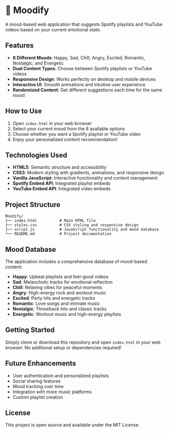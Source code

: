 # 🎵 Moodify

A mood-based web application that suggests Spotify playlists and YouTube videos based on your current emotional state.

## Features

- **8 Different Moods**: Happy, Sad, Chill, Angry, Excited, Romantic, Nostalgic, and Energetic
- **Dual Content Types**: Choose between Spotify playlists or YouTube videos
- **Responsive Design**: Works perfectly on desktop and mobile devices
- **Interactive UI**: Smooth animations and intuitive user experience
- **Randomized Content**: Get different suggestions each time for the same mood

## How to Use

1. Open `index.html` in your web browser
2. Select your current mood from the 8 available options
3. Choose whether you want a Spotify playlist or YouTube video
4. Enjoy your personalized content recommendation!

## Technologies Used

- **HTML5**: Semantic structure and accessibility
- **CSS3**: Modern styling with gradients, animations, and responsive design
- **Vanilla JavaScript**: Interactive functionality and content management
- **Spotify Embed API**: Integrated playlist embeds
- **YouTube Embed API**: Integrated video embeds

## Project Structure

```
Moodify/
├── index.html          # Main HTML file
├── styles.css          # CSS styling and responsive design
├── script.js           # JavaScript functionality and mood database
└── README.md           # Project documentation
```

## Mood Database

The application includes a comprehensive database of mood-based content:

- **Happy**: Upbeat playlists and feel-good videos
- **Sad**: Melancholic tracks for emotional reflection
- **Chill**: Relaxing vibes for peaceful moments
- **Angry**: High-energy rock and workout music
- **Excited**: Party hits and energetic tracks
- **Romantic**: Love songs and intimate music
- **Nostalgic**: Throwback hits and classic tracks
- **Energetic**: Workout music and high-energy playlists

## Getting Started

Simply clone or download this repository and open `index.html` in your web browser. No additional setup or dependencies required!

## Future Enhancements

- User authentication and personalized playlists
- Social sharing features
- Mood tracking over time
- Integration with more music platforms
- Custom playlist creation

## License

This project is open source and available under the MIT License.
